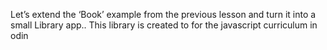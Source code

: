 Let’s extend the ‘Book’ example from the previous lesson and turn it into a small Library app..
This library is created to for the javascript curriculum in odin
